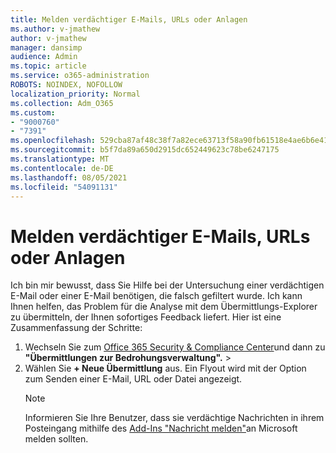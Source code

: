 ```yaml
---
title: Melden verdächtiger E-Mails, URLs oder Anlagen
ms.author: v-jmathew
author: v-jmathew
manager: dansimp
audience: Admin
ms.topic: article
ms.service: o365-administration
ROBOTS: NOINDEX, NOFOLLOW
localization_priority: Normal
ms.collection: Adm_O365
ms.custom:
- "9000760"
- "7391"
ms.openlocfilehash: 529cba87af48c38f7a82ece63713f58a90fb61518e4ae6b6e41f0b4905dcd5ae
ms.sourcegitcommit: b5f7da89a650d2915dc652449623c78be6247175
ms.translationtype: MT
ms.contentlocale: de-DE
ms.lasthandoff: 08/05/2021
ms.locfileid: "54091131"
---
```

# <a name="report-suspicious-emails-urls-or-attachments"></a>Melden verdächtiger E-Mails, URLs oder Anlagen

Ich bin mir bewusst, dass Sie Hilfe bei der Untersuchung einer verdächtigen E-Mail oder einer E-Mail benötigen, die falsch gefiltert wurde. Ich kann Ihnen helfen, das Problem für die Analyse mit dem Übermittlungs-Explorer zu übermitteln, der Ihnen sofortiges Feedback liefert. Hier ist eine Zusammenfassung der Schritte:

1. Wechseln Sie zum [Office 365 Security & Compliance Center](https://go.microsoft.com/fwlink/p/?linkid=2077143)und dann zu **"Übermittlungen zur Bedrohungsverwaltung".**  >  [](https://go.microsoft.com/fwlink/?linkid=2101521)
2. Wählen Sie **+ Neue Übermittlung** aus. Ein Flyout wird mit der Option zum Senden einer E-Mail, URL oder Datei angezeigt.
    > [!NOTE]
    > Informieren Sie Ihre Benutzer, dass sie verdächtige Nachrichten in ihrem Posteingang mithilfe des [Add-Ins "Nachricht melden"](https://go.microsoft.com/fwlink/?linkid=2092385)an Microsoft melden sollten.
